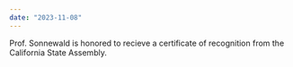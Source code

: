 ```yaml
---
date: "2023-11-08"
---
```

Prof. Sonnewald is honored to recieve a certificate of recognition from the California State Assembly.
